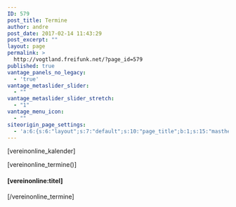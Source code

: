 ```yaml
---
ID: 579
post_title: Termine
author: andre
post_date: 2017-02-14 11:43:29
post_excerpt: ""
layout: page
permalink: >
  http://vogtland.freifunk.net/?page_id=579
published: true
vantage_panels_no_legacy:
  - 'true'
vantage_metaslider_slider:
  - ""
vantage_metaslider_slider_stretch:
  - "1"
vantage_menu_icon:
  - ""
siteorigin_page_settings:
  - 'a:6:{s:6:"layout";s:7:"default";s:10:"page_title";b:1;s:15:"masthead_margin";b:1;s:13:"footer_margin";b:1;s:13:"hide_masthead";b:0;s:19:"hide_footer_widgets";b:0;}'
---
```

[vereinonline_kalender]

[vereinonline_termine()]
<h4>[vereinonline:titel]</h4>
[/vereinonline_termine]